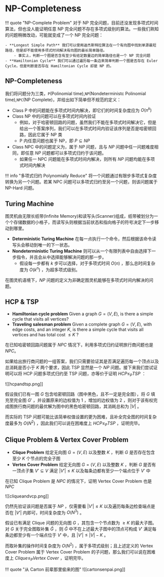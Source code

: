 
# NP-Completeness

!!! quote "NP-Complete Problem"
	对于 NP 完全问题，目前还没发现多项式时间算法，但也没人能证明任意 NP 完全问题不存在多项式级别的算法。一些我们熟知的问题稍微改动，可能就变成了一个 NP 完全问题：
	
	- **Longest Simple Path** 我们可以使用迪杰斯特拉算法在一个有向图中找到单源最短路径，但是却不能使用多项式时间解决有向图的最长简单路径。
		- 事实上，判断一个图是否含有至少有给定数量边的简单路径也是一个 NP 完全问题
	- **Hamiltonian Cycle** 我们可以通过遍历每一条边来简单判断一个图是否存在 Euler Cycle，但是判断是否存在 Hamiltonian Cycle 却是 NP 的。


## NP-Completeness

我们将问题分为三类，`P`(Polinomial time),`NP`(Nondeterministc Polinomial time),`NPC`(NP Complete)，并给出如下简单但不规范的定义：

- Class P 中的问题能在多项式时间内解决，即它们的时间复杂度应为 $O(n^k)$
- Class NP 中的问题可以在多项式时间内验证
	- 例如，对于哈密顿回路的问题，虽然我们不能在多项式时间解决它，但是给出一个答案序列，我们可以在多项式时间内验证该序列是否是哈密顿回路，因此它属于 NP 类
	- P 内任意问题也属于 NP，即 $P\subseteq NP$ 
- Class NPC 中的问题定义为，属于 $NP$ 问题，且与 $NP$ 问题中任一问题难度相同，即任意 $NP$ 问题都可以多项式归约于该问题。
	- 如果任一 NPC 问题能在多项式时间内解决，则所有 $NP$ 问题均能在多项式时间内解决

!!! info "多项式归约 Polynomially Reduce"
	将一个问题通过有限步多项式复杂度转换为另一个问题。若某 NPC 问题可以多项式归约至另一个问题，则该问题属于 NP-Hard 问题。

## Turing Machine

图灵机由无限长纸带(Infinite Memory)和读写头(Scanner)组成，纸带被划分为一个个存储数据的小格子，而读写头则根据当前状态和指向格子的符号决定下一步移动到哪里。

- **Deterministic Turing Machine** 在每一点执行一个命令，然后根据该命令读写头会移动到唯一的下一状态。
- **Nondeterministic Turing Machine** 则可以从一个有限列表中自由选择下一步指令，并且会从中选择能够解决问题的那一步。
	- 假设每一步都有 $k$ 步可以选择，对于多项式时间 $O(n)$ ，那么总时间复杂度为 $O(k^n)$ ，为超多项式级别。

在图灵机语境下，$NP$ 问题的定义为非确定图灵机能够在多项式时间内解决的问题。

## HCP & TSP

- **Hamiltonian cycle problem** Given a graph $G=(V, E)$, is there a simple cycle that visits all vertices?
- **Traveling salesman problem** Given a complete graph $G=(V, E)$, with edge costs, and an integer $K$, is there a simple cycle that visits all vertices and has total cost $\le K$ ?

在已知哈密顿回路问题属于 $NPC$ 情况下，利用多项式归约证明旅行商问题也是 $NPC$。

如果给出旅行商问题的一组答案，我们只需要验证其是否满足遍历每一个顶点以及总消耗是否小于 $K$ 两个要求，因此 TSP 显然是一个 $NP$ 问题。接下来我们尝试证明可以将 HCP 问题多项式归约至 TSP 问题，亦等价于证明 $HCP\le _P TSP$ ：

![[hcpandtsp.png]]

假设我们已有一图 $G$ 包含哈密顿回路（图中黑色，且不一定是完全图），将 $G$ 填充至完全图 $G'$ ，并设置原来的边权值为 $1$ ，增加的边权值为 $2$ ，则对于该有权完成图旅行商问题的最优解为图中的黑色哈密顿回路，其消耗总和为 $|V|$ 。

而实际的 TSP 问题可能比该简单权值设置的更为困难，且补全完全图的时间复杂度最多为 $O(N^2)$ ，因此我们可以说在困难度上 $HCP \le _P TSP$ ，证明完毕。

## Clique Problem & Vertex Cover Problem

- **Clique Problem** 给定无向图 $G=(V,E)$ 以及整数 $K$ ，判断 $G$ 是否存在包含至少 $K$ 个节点的完全子图
- **Vertex Cover Problem** 给定无向图 $G=(V,E)$ 以及整数 $K$ ，判断 $G$ 是否有一顶点子集 $V'\subseteq V$ 满足 $|V'|\le K$ 以及每条边都有至少一个端点位于 $V'$ 中

在已知 Clique Problem 是 $NPC$ 的情况下，证明 Vertex Cover Problem 也是 $NPC$

![[cliqueandvcp.png]]

仍然先验证该问题是否属于 $NP$ ，仅需要看 $|V'|\le K$ 以及遍历每条边检查端点是否在 $|V'|$ 内即可，时间复杂度为 $O(N^3)$ 。

假设已有满足 Clique 问题的无向图 $G$ ，其包含一个节点数为 $\ge K$ 的最大子图。对 $G$ 关于完全图取补集 $\bar{G}$ ，则 $\bar{G}$ 中不在上述最大子图中的顶点可构成 $V'$ 满足每条边都至少有一个端点位于 $V'$ 中，且 $|V'|\le |V|-K$ 。

而取补集的操作时间复杂度为 $O(N^2)$ ，属于多项式级别；且上述定义的 Vertex Cover Problem 属于 Vertex Cover Problem 的子问题，那么我们可以说在困难度上 $Clique \le _P Vertex\ Cover$ ，证明完毕。


!!! quote "从 Carton 前辈那里偷来的图"
	![[cartonsenpai.png]]


